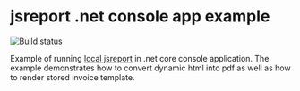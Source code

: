 # jsreport .net console app example
[![Build status](https://ci.appveyor.com/api/projects/status/vdv9s9xxwwy0ins6?svg=true)](https://ci.appveyor.com/project/pofider/jsreport-dotnet-example-consoleapp)

Example of running [local jsreport](https://jsreport.net/learn/dotnet-local) in .net core console application. The example demonstrates how to convert dynamic html into pdf as well as how to render stored invoice template.
